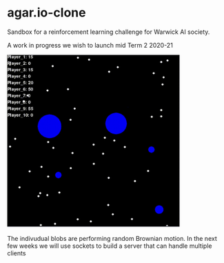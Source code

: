 # agar.io-clone
Sandbox for a reinforcement learning challenge for Warwick AI society.

A work in progress we wish to launch mid Term 2 2020-21

<img src="https://github.com/SanjifShan/agar.io-clone/blob/main/agar.io_gif.gif" width="400" height="400"/>

The indivudual blobs are performing random Brownian motion. In the next few weeks we will use sockets to build a server that can handle multiple clients
